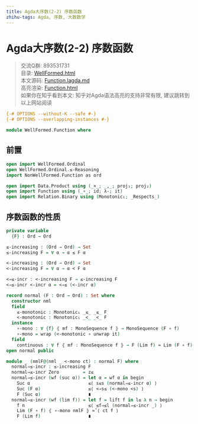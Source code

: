```yaml
---
title: Agda大序数(2-2) 序数函数
zhihu-tags: Agda, 序数, 大数数学
---
```


# Agda大序数(2-2) 序数函数

> 交流Q群: 893531731  
> 目录: [WellFormed.html](https://choukh.github.io/agda-lvo/WellFormed.html)  
> 本文源码: [Function.lagda.md](https://github.com/choukh/agda-lvo/blob/main/src/WellFormed/Function.lagda.md)  
> 高亮渲染: [Function.html](https://choukh.github.io/agda-lvo/WellFormed.Function.html)  
> 如果你在知乎看到本文: 知乎对Agda语法高亮的支持非常有限, 建议跳转到以上网站阅读  

```agda
{-# OPTIONS --without-K --safe #-}
{-# OPTIONS --overlapping-instances #-}

module WellFormed.Function where
```

## 前置

```agda
open import WellFormed.Ordinal
open WellFormed.Ordinal.≤-Reasoning
import NonWellFormed.Function as ord

open import Data.Product using (_×_; _,_; proj₁; proj₂)
open import Function using (_∘_; id; λ-; it)
open import Relation.Binary using (Monotonic₁; _Respects_)
```

## 序数函数的性质

```agda
private variable
  {F} : Ord → Ord
```

```agda
≤-increasing : (Ord → Ord) → Set
≤-increasing F = ∀ α → α ≤ F α

<-increasing : (Ord → Ord) → Set
<-increasing F = ∀ α → α < F α
```

```agda
<⇒≤-incr : <-increasing F → ≤-increasing F
<⇒≤-incr <-incr α = <⇒≤ (<-incr α)
```

```agda
record normal (F : Ord → Ord) : Set where
  constructor nml
  field
    ≤-monotonic : Monotonic₁ _≤_ _≤_ F
    <-monotonic : Monotonic₁ _<_ _<_ F
  instance
    ∘-mono : ∀ {f} ⦃ mf : MonoSequence f ⦄ → MonoSequence (F ∘ f)
    ∘-mono = wrap (<-monotonic ∘ unwrap it)
  field
    continuous : ∀ f ⦃ mf : MonoSequence f ⦄ → F (Lim f) ≈ Lim (F ∘ f)
open normal public
```

```agda
module _ (nmlF@(nml _ <-mono ct) : normal F) where
  normal⇒≤-incr : ≤-increasing F
  normal⇒≤-incr Zero         = z≤
  normal⇒≤-incr (wf (suc α)) = let α = wf α in begin
    Suc α                      ≤⟨ s≤s (normal⇒≤-incr α) ⟩
    Suc (F α)                  ≤⟨ <⇒s≤ (<-mono <s) ⟩
    F (Suc α)                  ∎
  normal⇒≤-incr (wf (lim f)) = let f = lift f in l≤ λ n → begin
    f n                        ≤⟨ ≤f⇒≤l (normal⇒≤-incr _) ⟩
    Lim (F ∘ f) ⦃ ∘-mono nmlF ⦄ ≈˘⟨ ct f ⟩
    F (Lim f)                  ∎
```
